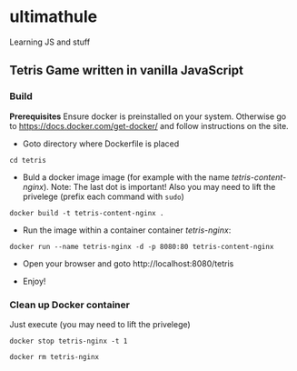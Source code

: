 # ultimathule
Learning JS and stuff

## Tetris Game written in vanilla JavaScript

### Build

**Prerequisites**
Ensure docker is preinstalled on your system. Otherwise go to https://docs.docker.com/get-docker/ and follow instructions on the site.


- Goto directory where Dockerfile is placed

`cd tetris`

- Buld a docker image image (for example with the name
*tetris-content-nginx*). Note: The last dot is important!
Also you may need to lift the privelege (prefix each command with `sudo`)



`docker build -t tetris-content-nginx .`


- Run the image within a container container *tetris-nginx*:

`docker run --name tetris-nginx -d -p 8080:80 tetris-content-nginx`

- Open your browser and goto http://localhost:8080/tetris

- Enjoy!


### Clean up Docker container

Just execute (you may need to lift the privelege)

`docker stop tetris-nginx -t 1`

`docker rm tetris-nginx`
